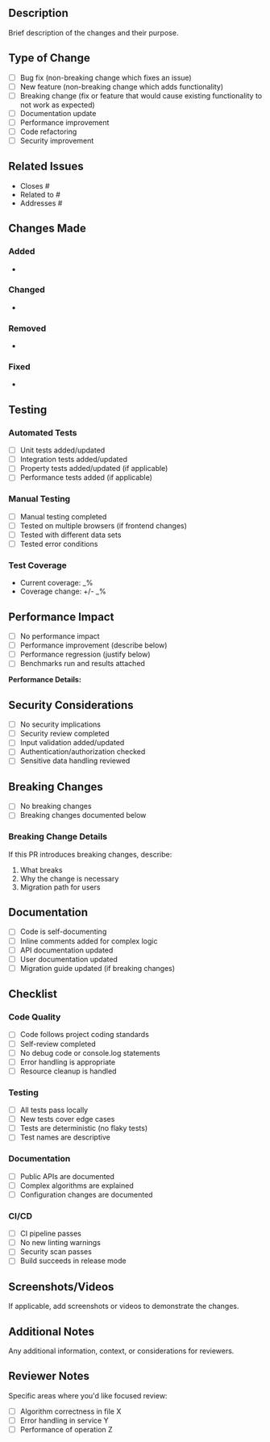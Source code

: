 ## Description
Brief description of the changes and their purpose.

## Type of Change
- [ ] Bug fix (non-breaking change which fixes an issue)
- [ ] New feature (non-breaking change which adds functionality)
- [ ] Breaking change (fix or feature that would cause existing functionality to not work as expected)
- [ ] Documentation update
- [ ] Performance improvement
- [ ] Code refactoring
- [ ] Security improvement

## Related Issues
- Closes #
- Related to #
- Addresses #

## Changes Made
### Added
- 

### Changed
- 

### Removed
- 

### Fixed
- 

## Testing
### Automated Tests
- [ ] Unit tests added/updated
- [ ] Integration tests added/updated
- [ ] Property tests added/updated (if applicable)
- [ ] Performance tests added (if applicable)

### Manual Testing
- [ ] Manual testing completed
- [ ] Tested on multiple browsers (if frontend changes)
- [ ] Tested with different data sets
- [ ] Tested error conditions

### Test Coverage
- Current coverage: _%
- Coverage change: +/- _%

## Performance Impact
- [ ] No performance impact
- [ ] Performance improvement (describe below)
- [ ] Performance regression (justify below)
- [ ] Benchmarks run and results attached

**Performance Details:**


## Security Considerations
- [ ] No security implications
- [ ] Security review completed
- [ ] Input validation added/updated
- [ ] Authentication/authorization checked
- [ ] Sensitive data handling reviewed

## Breaking Changes
- [ ] No breaking changes
- [ ] Breaking changes documented below

### Breaking Change Details
If this PR introduces breaking changes, describe:
1. What breaks
2. Why the change is necessary
3. Migration path for users

## Documentation
- [ ] Code is self-documenting
- [ ] Inline comments added for complex logic
- [ ] API documentation updated
- [ ] User documentation updated
- [ ] Migration guide updated (if breaking changes)

## Checklist
### Code Quality
- [ ] Code follows project coding standards
- [ ] Self-review completed
- [ ] No debug code or console.log statements
- [ ] Error handling is appropriate
- [ ] Resource cleanup is handled

### Testing
- [ ] All tests pass locally
- [ ] New tests cover edge cases
- [ ] Tests are deterministic (no flaky tests)
- [ ] Test names are descriptive

### Documentation
- [ ] Public APIs are documented
- [ ] Complex algorithms are explained
- [ ] Configuration changes are documented

### CI/CD
- [ ] CI pipeline passes
- [ ] No new linting warnings
- [ ] Security scan passes
- [ ] Build succeeds in release mode

## Screenshots/Videos
If applicable, add screenshots or videos to demonstrate the changes.

## Additional Notes
Any additional information, context, or considerations for reviewers.

## Reviewer Notes
Specific areas where you'd like focused review:
- [ ] Algorithm correctness in file X
- [ ] Error handling in service Y
- [ ] Performance of operation Z